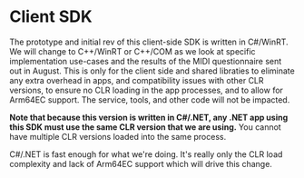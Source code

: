 # Client SDK

The prototype and initial rev of this client-side SDK is written in C#/WinRT. We will change to
C++/WinRT or C++/COM as we look at specific implementation use-cases and the results of the MIDI
questionnaire sent out in August. This is only for the client side and shared libraties to eliminate
any extra overhead in apps, and compatibility issues with other CLR versions, to ensure no CLR
loading in the app processes, and to allow for Arm64EC support. The service, tools, and other code 
will not be impacted.

**Note that because this version is written in C#/.NET, any .NET app using this SDK must use the same
CLR version that we are using.** You cannot have multiple CLR versions loaded into the same process.

C#/.NET is fast enough for what we're doing. It's really only the CLR load complexity and lack of
Arm64EC support which will drive this change.
